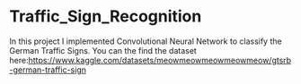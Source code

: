# Traffic_Sign_Recognition
In this project I implemented Convolutional Neural Network to classify the German Traffic Signs.
You can the find the dataset here:https://www.kaggle.com/datasets/meowmeowmeowmeowmeow/gtsrb-german-traffic-sign
